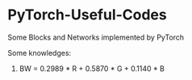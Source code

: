# PyTorch-Useful-Codes

Some Blocks and Networks implemented by PyTorch

Some knowledges:

1. BW = 0.2989 * R + 0.5870 * G + 0.1140 * B
